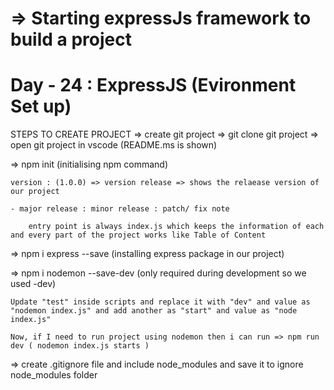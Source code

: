 # => Starting expressJs framework to build a project

# Day - 24 : ExpressJS (Evironment Set up)

STEPS TO CREATE PROJECT
=> create git project
=> git clone git project
=> open git project in vscode (README.ms is shown)

=> npm init (initialising npm command)

    version : (1.0.0) => version release => shows the relaease version of our project

    - major release : minor release : patch/ fix note

        entry point is always index.js which keeps the information of each and every part of the project works like Table of Content

=> npm i express --save (installing express package in our project)

=> npm i nodemon --save-dev (only required during development so we used -dev)

    Update "test" inside scripts and replace it with "dev" and value as "nodemon index.js" and add another as "start" and value as "node index.js"

    Now, if I need to run project using nodemon then i can run => npm run dev ( nodemon index.js starts )

=> create .gitignore file and include node_modules and save it to ignore node_modules folder
